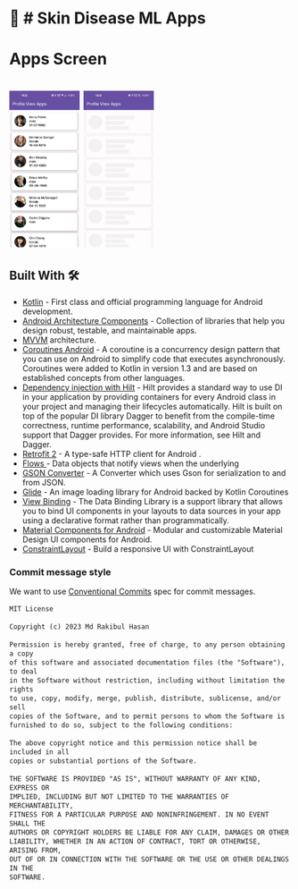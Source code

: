 # 🔖 # Skin Disease ML Apps
<h1>Apps Screen<h1>
 <img src="https://github.com/rakibcse99/Profile_View_Apps/blob/master/app/src/main/res/drawable/image1.jpg?raw=true" width="25%"/>
 <img src="https://github.com/rakibcse99/Profile_View_Apps/blob/master/app/src/main/res/drawable/image2.jpg?raw=true" width="25%"/>

## Built With 🛠

- [Kotlin](https://kotlinlang.org/) - First class and official programming language for Android
  development.
- [Android Architecture Components](https://developer.android.com/topic/libraries/architecture) - Collection of libraries that help you design robust, testable, and maintainable apps.
-  [MVVM](https://developer.android.com/jetpack/docs/guide#recommended-app-arch) architecture.
- [Coroutines Android](https://developer.android.com/kotlin/coroutines) - A coroutine is a concurrency design pattern that you can use on Android to simplify code that executes asynchronously. Coroutines were added to Kotlin in version 1.3 and are based on established concepts from other languages.
- [Dependency injection with Hilt](https://developer.android.com/training/dependency-injection/hilt-android) - Hilt provides a standard way to use DI in your application by providing containers for every Android class in your project and managing their lifecycles automatically. Hilt is built on top of the popular DI library Dagger to benefit from the compile-time correctness, runtime performance, scalability, and Android Studio support that Dagger provides. For more information, see Hilt and Dagger.
- [Retrofit 2](https://square.github.io/retrofit/) - A type-safe HTTP client for Android .
- [Flows ](https://developer.android.com/kotlin/flow) - Data objects that notify views when the underlying
- [GSON Converter](https://github.com/square/retrofit/tree/master/retrofit-converters/gson) - A Converter which uses Gson for serialization to and from JSON.
- [Glide](https://mvnrepository.com/artifact/com.github.bumptech.glide/glide/4.12.0) - An image loading library for Android backed by Kotlin Coroutines
- [View Binding](https://developer.android.com/topic/libraries/view-binding) - The Data Binding Library is a support library that allows you to bind UI components in your layouts to data sources in your app using a declarative format rather than programmatically.
- [Material Components for Android](https://github.com/material-components/material-components-android) - Modular and customizable Material Design UI components for Android.
- [ConstraintLayout](https://developer.android.com/develop/ui/views/layout/constraint-layout) - Build a responsive UI with ConstraintLayout

### Commit message style

We want to use [Conventional Commits](https://www.conventionalcommits.org) spec for commit messages.


```
MIT License

Copyright (c) 2023 Md Rakibul Hasan

Permission is hereby granted, free of charge, to any person obtaining a copy
of this software and associated documentation files (the "Software"), to deal
in the Software without restriction, including without limitation the rights
to use, copy, modify, merge, publish, distribute, sublicense, and/or sell
copies of the Software, and to permit persons to whom the Software is
furnished to do so, subject to the following conditions:

The above copyright notice and this permission notice shall be included in all
copies or substantial portions of the Software.

THE SOFTWARE IS PROVIDED "AS IS", WITHOUT WARRANTY OF ANY KIND, EXPRESS OR
IMPLIED, INCLUDING BUT NOT LIMITED TO THE WARRANTIES OF MERCHANTABILITY,
FITNESS FOR A PARTICULAR PURPOSE AND NONINFRINGEMENT. IN NO EVENT SHALL THE
AUTHORS OR COPYRIGHT HOLDERS BE LIABLE FOR ANY CLAIM, DAMAGES OR OTHER
LIABILITY, WHETHER IN AN ACTION OF CONTRACT, TORT OR OTHERWISE, ARISING FROM,
OUT OF OR IN CONNECTION WITH THE SOFTWARE OR THE USE OR OTHER DEALINGS IN THE
SOFTWARE.
```

